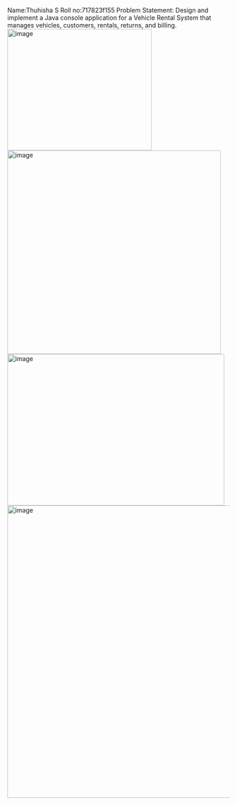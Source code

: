 Name:Thuhisha S
Roll no:717823f155
Problem Statement: 
Design and implement a Java console application for a Vehicle Rental System that 
manages vehicles, customers, rentals, returns, and billing. 
<img width="327" height="275" alt="image" src="https://github.com/user-attachments/assets/f6467933-913c-42fd-8748-db4643d558ac" />
<img width="484" height="461" alt="image" src="https://github.com/user-attachments/assets/ef6f75d3-8cc4-467a-8e52-9efeee648f7f" />
<img width="492" height="343" alt="image" src="https://github.com/user-attachments/assets/6750a1fd-c298-4d7b-818e-c76141012053" />
<img width="725" height="662" alt="image" src="https://github.com/user-attachments/assets/45652439-d8a3-4dd7-8396-dc78271792f1" />




